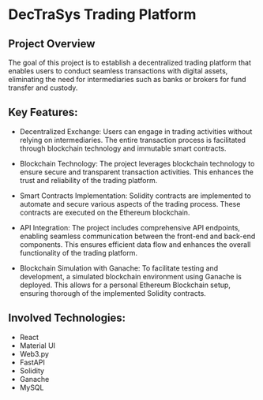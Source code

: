 # DecTraSys Trading Platform

## Project Overview
  The goal of this project is to establish a decentralized trading platform that enables users to conduct seamless transactions with digital assets, eliminating the need for intermediaries such as banks or brokers for fund transfer and custody.

## Key Features:

* Decentralized Exchange: Users can engage in trading activities without relying on intermediaries. The entire transaction process is facilitated through blockchain technology and immutable smart contracts.

* Blockchain Technology: The project leverages blockchain technology to ensure secure and transparent transaction activities. This enhances the trust and reliability of the trading platform.

* Smart Contracts Implementation: Solidity contracts are implemented to automate and secure various aspects of the trading process. These contracts are executed on the Ethereum blockchain.

* API Integration: The project includes comprehensive API endpoints, enabling seamless communication between the front-end and back-end components. This ensures efficient data flow and enhances the overall functionality of the trading platform.

* Blockchain Simulation with Ganache: To facilitate testing and development, a simulated blockchain environment using Ganache is deployed. This allows for a personal Ethereum Blockchain setup, ensuring thorough  of the implemented Solidity contracts.

## Involved Technologies:
* React
* Material UI
* Web3.py
* FastAPI
* Solidity
* Ganache
* MySQL
